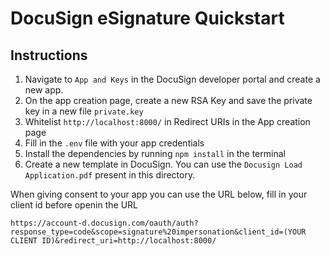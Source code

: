 # DocuSign eSignature Quickstart

## Instructions

1. Navigate to `App and Keys` in the DocuSign developer portal and create a new app.
2. On the app creation page, create a new RSA Key and save the private key in a new file `private.key`
3. Whitelist `http://localhost:8000/` in Redirect URIs in the App creation page
4. Fill in the `.env` file with your app credentials
5. Install the dependencies by running `npm install` in the terminal
6. Create a new template in DocuSign. You can use the `Docusign Load Application.pdf` present in this directory.

When giving consent to your app you can use the URL below, fill in your client id before openin the URL

```
https://account-d.docusign.com/oauth/auth?response_type=code&scope=signature%20impersonation&client_id=(YOUR CLIENT ID)&redirect_uri=http://localhost:8000/
```